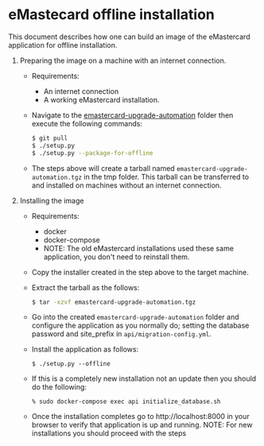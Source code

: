 # eMastecard offline installation

This document describes how one can build an image of the eMastercard
application for offline installation.

1. Preparing the image on a machine with an internet connection.
    - Requirements:
        - An internet connection
        - A working eMastercard installation.
    - Navigate to the [emastercard-upgrade-automation](https://github.com/HISMalawi/emastercard-upgrade-automation) folder then execute the following commands:

        ```bash
        $ git pull
        $ ./setup.py
        $ ./setup.py --package-for-offline
        ```
    - The steps above will create a tarball named `emastercard-upgrade-automation.tgz` in
      the tmp folder. This tarball can be transferred to and installed on machines
      without an internet connection. 

2. Installing the image
    - Requirements:
        - docker
        - docker-compose
        - NOTE: The old eMastercard installations used these same application, you
          don't need to reinstall them.
    - Copy the installer created in the step above to the target machine.
    - Extract the tarball as the follows:

        ```bash
        $ tar -xzvf emastercard-upgrade-automation.tgz
        ```

    - Go into the created `emastercard-upgrade-automation` folder and configure the
      application as you normally do; setting the database password and site_prefix
      in `api/migration-config.yml`.

    - Install the application as follows:

        ```
        $ ./setup.py --offline
        ```
        
    - If this is a completely new installation not an update then you should do
      the following:

      ```
      % sudo docker-compose exec api initialize_database.sh
      ```

    - Once the installation completes go to http://localhost:8000 in your browser to
      verify that application is up and running. NOTE: For new installations you should
      proceed with the steps 
    
